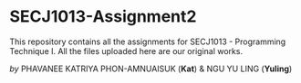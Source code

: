 # SECJ1013-Assignment2
This repository contains all the assignments for SECJ1013 - Programming Technique I. 
All the files uploaded here are our original works.

*by* PHAVANEE KATRIYA PHON-AMNUAISUK (**Kat**) & NGU YU LING (**Yuling**)
